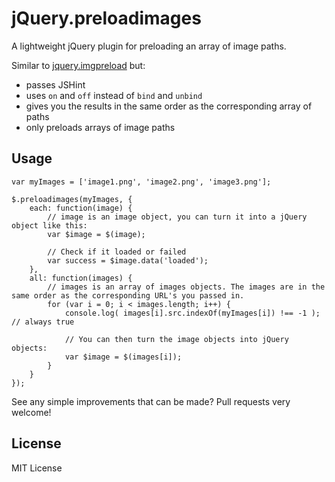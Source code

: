 jQuery.preloadimages
====================

A lightweight jQuery plugin for preloading an array of image paths.

Similar to [jquery.imgpreload](https://github.com/farinspace/jquery.imgpreload) but:
* passes JSHint
* uses `on` and `off` instead of `bind` and `unbind`
* gives you the results in the same order as the corresponding array of paths
* only preloads arrays of image paths

## Usage

    var myImages = ['image1.png', 'image2.png', 'image3.png'];

    $.preloadimages(myImages, {
        each: function(image) {
            // image is an image object, you can turn it into a jQuery object like this:
            var $image = $(image);

            // Check if it loaded or failed
            var success = $image.data('loaded');
        },
        all: function(images) {
            // images is an array of images objects. The images are in the same order as the corresponding URL's you passed in.
            for (var i = 0; i < images.length; i++) {
                console.log( images[i].src.indexOf(myImages[i]) !== -1 ); // always true

                // You can then turn the image objects into jQuery objects:
                var $image = $(images[i]);
            }
        }
    });

See any simple improvements that can be made? Pull requests very welcome!

## License

MIT License